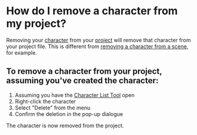 # How do I remove a character from my project?

Removing your [character](/What%20is/a%20Character.md) from your [project](/What%20is/a%20Project.md) will remove that character from your project file. This is different from [removing a character from a scene](/How%20do%20I/remove/a%20character/from%my%20scene.md), for example. 

## To remove a character from your project, assuming you've created the character:

1. Assuming you have the [Character List Tool](/What%20can%20I%20do%20with/the%20Character%20List%20Tool.md) open
2. Right-click the character
3. Select "Delete" from the menu
4. Confirm the deletion in the pop-up dialogue

The character is now removed from the project. 